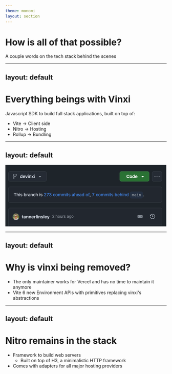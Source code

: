 ```yaml
---
theme: monomi
layout: section
---
```


# How is all of that possible?

A couple words on the tech stack behind the scenes

---
layout: default
---

# Everything beings with Vinxi

Javascript SDK to build full stack applications, built on top of:

- Vite -> Client side
- Nitro -> Hosting
- Rollup -> Bundling

---
layout: default
---

<img src=".demo/assets/devinxi.png" alt="Devinxi" style="margin: auto" />


---
layout: default
---

# Why is vinxi being removed?

- The only maintainer works for Vercel and has no time to maintain it anymore
- Vite 6 new Environment APIs with primitives replacing vinxi's abstractions

---
layout: default
---

# Nitro remains in the stack

- Framework to build web servers
    - Built on top of H3, a minimalistic HTTP framework
- Comes with adapters for all major hosting providers